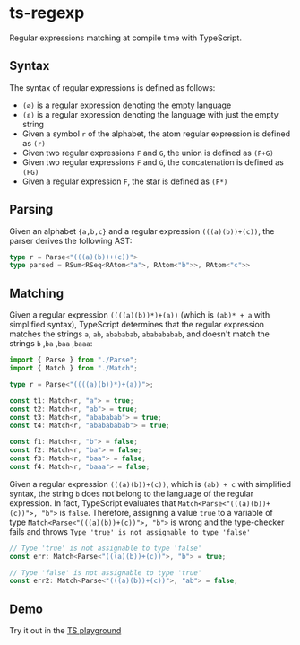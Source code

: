 # ts-regexp
Regular expressions matching at compile time with TypeScript.

## Syntax
The syntax of regular expressions is defined as follows:
- `(∅)` is a regular expression denoting the empty language
- `(ε)` is a regular expression denoting the language with just the empty string
- Given a symbol `r` of the alphabet, the atom regular expression is defined as `(r)`
- Given two regular expressions `F` and `G`, the union is defined as `(F+G)`
- Given two regular expressions `F` and `G`, the concatenation is defined as `(FG)`
- Given a regular expression `F`, the star is defined as `(F*)`


## Parsing
Given an alphabet `{a,b,c}` and a regular expression `(((a)(b))+(c))`, the parser derives the following AST:
```ts
type r = Parse<"(((a)(b))+(c))">
type parsed = RSum<RSeq<RAtom<"a">, RAtom<"b">>, RAtom<"c">>
```

## Matching
Given a regular expression `((((a)(b))*)+(a))` (which is `(ab)* + a` with simplified syntax), TypeScript determines that the regular expression matches the strings `a`, `ab`, `abababab`, `ababababab`, and doesn't match the strings `b` ,`ba` ,`baa` ,`baaa`:
```ts
import { Parse } from "./Parse";
import { Match } from "./Match";

type r = Parse<"((((a)(b))*)+(a))">;

const t1: Match<r, "a"> = true;
const t2: Match<r, "ab"> = true;
const t3: Match<r, "abababab"> = true;
const t4: Match<r, "ababababab"> = true;

const f1: Match<r, "b"> = false;
const f2: Match<r, "ba"> = false;
const f3: Match<r, "baa"> = false;
const f4: Match<r, "baaa"> = false;
```

Given a regular expression `(((a)(b))+(c))`, which is `(ab) + c` with simplified syntax, the string `b` does not belong to the language of the regular expression. In fact, TypeScript evaluates that `Match<Parse<"(((a)(b))+(c))">, "b">` is `false`. 
Therefore, assigning a value `true` to a variable of type `Match<Parse<"(((a)(b))+(c))">, "b">` is wrong and the type-checker fails and throws `Type 'true' is not assignable to type 'false'`
```ts
// Type 'true' is not assignable to type 'false'
const err: Match<Parse<"(((a)(b))+(c))">, "b"> = true; 

// Type 'false' is not assignable to type 'true'
const err2: Match<Parse<"(((a)(b))+(c))">, "ab"> = false; 
```

## Demo
Try it out in the [TS playground](https://www.typescriptlang.org/play?#code/KYDwDg9gTgLgBDAnmYcBawoTgXjgIkFAifAbgChRJYFlUB5AO1T30FbgUi8aeJFOAZQCWAcwC2AQ1wFx+OAB8CAI1kL8AYxUEAJpvzBdAM13COnKj1pwAShixSA3jRQAuAgC9MEWQF9ylbk6oVozMcI68wK74EEw+flzUEdYAgjAQogA8AMIAfA6BUWoAFuJQpHDFpa5ZcL5mAUlW-ACumQBiADRwAOJ5eOG0UQDOreUANsAGMK5tJHBQIkXTPbXx5oHW-MAAjhmdPX1hBQRDO+OTy7Pzi8vdq-WJlk0wpXuHAy4nL2VzUDP3DwsfAACqVTgBZDL8Q78OCgGDABhaIZwAAGAAoACT2QQMAyYazAIYwbyoshwOAAfjgoKgEIyViJMDy8MRyLgAG1cfioHAADIXLrcgmMiS4gC65IpVMJYoYcJACKRKNRAEpscLeYziQAmUlS6Uy7UwHUKpXs-D4A2GmUcgVTLqWyU26WuY2m1nKtEAKg1eJFTIAzPqXRTqRznq97cyusbA87Q26mR7FWyVQBqP08wnE4Nk0My2n0uMs1Nern+rU3IWV2XiXE6hMF8NNVoZaOxm45WPAOWN60u1xMABumAHrpzJrNabRWJxtYA+iHQ9Si8BIe7S+aURXs1Zq3BNXWG02V5ymjt24LrF2e33T4O4COxwXXHbr+6H3Ah8BR1BrT+f5Sq4sKeuyqJZgSajeJBWpMsu1JqNOXpCGI4jWi2qTpBkajdpOp6uEhYEorYEAYeepE9sSBEVMh7IhOREYhFRMA0c+-4UoBmDkICGxrlChxrpC0J0TuR4ACo1nuvb1gwCbUqKsmiQQVqGtS4kAQQACSDDDuIYyCFoh4MGAzQwKp34EGuvIGPWEw6Dx-iPHwAByzRjGM4iKBMDKHFYyk2J4UrUrZYynMB1gBQxYYIFAzTABF-nESkaSZEeC45MFcCheFnGRclrZpbW+xHr0WVuR5Xk+W0W4zjAcUJWpsXxZpFWed5wAZGVeVJWW7IXrsR4lbW3Uym1VWdTVyn1S1TXjR1XW1V6M2NTa1IreOrg5ateXbYlAX8N8GTpZlMUbXl7GOQkQKoAAIpggijgyXQABrKahEiHPNPlWEt7LsVlAM9QFpFZYFWD7QV0VGqDwMFVhRXZrkWVvclWTkcETCaeDZFw31KKFcdxVSQSo0KS0mT3QsT37C9eFU49nXdK9OSnZZvXbpsl5DSTvJk3A32TX9KLndK5NtgNGQMzTLNdL0XTS0zLNsz1Wy7IreyywckP45sR1DWz5OXhrtN4b9EWXWQvFJOC4gwMUz1wHTUio7rlrle57U-Wzriu5zEHzkjMGBwSWT8AhcA1MlH3oU1tv20UUsPU9VhdLkafQppQOWZbZBJFAACMUj8fg6Jl+i4iquiiiqqq3qqumFe1-gOQ8WoMTEggBeuPHDuF46MiHCt5Dtwwncmj3dt9wXA-KEPDUjx3PCBpPCcZP30iKF529z1Iw9kKP48ACyr9Ps87zvLd7wvVuH-ABjd3AveJxv+C73g22L2P986qfL8z0oQeUhP4HyXtlFeT8p7-0dFvIBH99KnC-p3AwJ9IFr1frAuB2UEHAB4vnU0eAS7l0rtXWujc1DN1blbMgAB6GhPRGbykkFAYAwh3KlAVGAFhQwhiCBiHAYhVca4N3RBQ1UXQADuRRBDFEPCiCuNc4DplohIwQMAihwF4aIMABkDCCGAEZIYiAGAvBAF0Wh9D1GoGJAsBgwg4CKDgFoCARInwQHgIoYAYwYj2LSAgIoqBPJ2OaOIYQqAIAGH8agFhbDPK8koNw3hMQAB0cALFwB0tgtQMAujiVoPwNQCwwDwF-PpEJCIRYlHgM-DIRCy4kOEeQyhMCr6CBRNtVJ6TxIBJYQYaAwAujiB4SIBguJ7GSD0mMeKzVUB+ImaUQQE04ARI2DUupTdSEiLES3FpeR0ltLgBIrAdi4DiCRFEwIABaYowA1AAGsCS2UEGFU55z1FYAkSiPJfAADkK0flyLcfAIZvDhAMCWX4pIPzto-K6ZYP5DUAUHIYO405wywUQuwFCmF6T0nNAYO3UQohEQ8ACdlCAHkICqJOQZJgCBsCnFQGo9Jd84RQD+Ggh26yGlkNEc0pQV88DDzSUAA)
